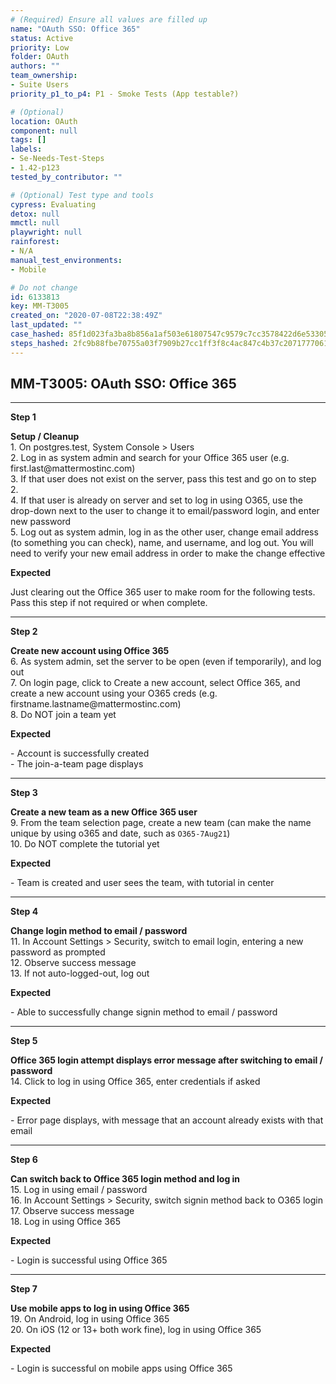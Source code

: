 ```yaml
---
# (Required) Ensure all values are filled up
name: "OAuth SSO: Office 365"
status: Active
priority: Low
folder: OAuth
authors: ""
team_ownership: 
- Suite Users
priority_p1_to_p4: P1 - Smoke Tests (App testable?)

# (Optional)
location: OAuth
component: null
tags: []
labels: 
- Se-Needs-Test-Steps
- 1.42-p123
tested_by_contributor: ""

# (Optional) Test type and tools
cypress: Evaluating
detox: null
mmctl: null
playwright: null
rainforest: 
- N/A
manual_test_environments: 
- Mobile

# Do not change
id: 6133813
key: MM-T3005
created_on: "2020-07-08T22:38:49Z"
last_updated: ""
case_hashed: 85f1d023fa3ba8b856a1af503e61807547c9579c7cc3578422d6e53305cd65f05eebe3561954fae7501f9ab677fb68c0
steps_hashed: 2fc9b88fbe70755a03f7909b27cc1ff3f8c4ac847c4b37c2071777061c1d87cd8a9792b97e70a56656a6c1c35a49fb20
---
```


<!-- (Auto-generated) Based on frontmatter's "key" and "name" -->

## MM-T3005: OAuth SSO: Office 365

---

**Step 1**

**Setup / Cleanup**\
1\. On postgres.test, System Console > Users\
2\. Log in as system admin and search for your Office 365 user (e.g. first.last\@mattermostinc.com)\
3\. If that user does not exist on the server, pass this test and go on to step 2.\
4\. If that user is already on server and set to log in using O365, use the drop-down next to the user to change it to email/password login, and enter new password\
5\. Log out as system admin, log in as the other user, change email address (to something you can check), name, and username, and log out. You will need to verify your new email address in order to make the change effective

**Expected**

Just clearing out the Office 365 user to make room for the following tests. Pass this step if not required or when complete.

---

**Step 2**

**Create new account using Office 365**\
6\. As system admin, set the server to be open (even if temporarily), and log out\
7\. On login page, click to Create a new account, select Office 365, and create a new account using your O365 creds (e.g. firstname.lastname\@mattermostinc.com)\
8\. Do NOT join a team yet

**Expected**

\- Account is successfully created\
\- The join-a-team page displays

---

**Step 3**

**Create a new team as a new Office 365 user**\
9\. From the team selection page, create a new team (can make the name unique by using o365 and date, such as `O365-7Aug21`)\
10\. Do NOT complete the tutorial yet

**Expected**

\- Team is created and user sees the team, with tutorial in center

---

**Step 4**

**Change login method to email / password**\
11\. In Account Settings > Security, switch to email login, entering a new password as prompted\
12\. Observe success message\
13\. If not auto-logged-out, log out

**Expected**

\- Able to successfully change signin method to email / password

---

**Step 5**

**Office 365 login attempt displays error message after switching to email / password**\
14\. Click to log in using Office 365, enter credentials if asked

**Expected**

\- Error page displays, with message that an account already exists with that email

---

**Step 6**

**Can switch back to Office 365 login method and log in**\
15\. Log in using email / password\
16\. In Account Settings > Security, switch signin method back to O365 login\
17\. Observe success message\
18\. Log in using Office 365

**Expected**

\- Login is successful using Office 365

---

**Step 7**

**Use mobile apps to log in using Office 365**\
19\. On Android, log in using Office 365\
20\. On iOS (12 or 13+ both work fine), log in using Office 365

**Expected**

\- Login is successful on mobile apps using Office 365
